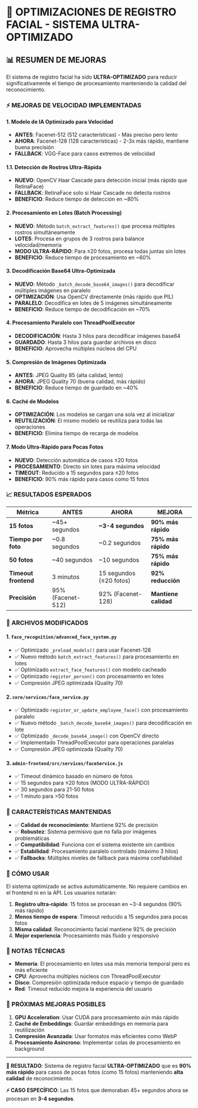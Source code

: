# 🚀 OPTIMIZACIONES DE REGISTRO FACIAL - SISTEMA ULTRA-OPTIMIZADO

## 📊 RESUMEN DE MEJORAS

El sistema de registro facial ha sido **ULTRA-OPTIMIZADO** para reducir significativamente el tiempo de procesamiento manteniendo la calidad del reconocimiento.

### ⚡ MEJORAS DE VELOCIDAD IMPLEMENTADAS

#### 1. **Modelo de IA Optimizado para Velocidad**
- **ANTES**: Facenet-512 (512 características) - Más preciso pero lento
- **AHORA**: Facenet-128 (128 características) - 2-3x más rápido, mantiene buena precisión
- **FALLBACK**: VGG-Face para casos extremos de velocidad

#### 1.1. **Detección de Rostros Ultra-Rápida**
- **NUEVO**: OpenCV Haar Cascade para detección inicial (más rápido que RetinaFace)
- **FALLBACK**: RetinaFace solo si Haar Cascade no detecta rostros
- **BENEFICIO**: Reduce tiempo de detección en ~80%

#### 2. **Procesamiento en Lotes (Batch Processing)**
- **NUEVO**: Método `batch_extract_features()` que procesa múltiples rostros simultáneamente
- **LOTES**: Procesa en grupos de 3 rostros para balance velocidad/memoria
- **MODO ULTRA-RÁPIDO**: Para ≤20 fotos, procesa todas juntas sin lotes
- **BENEFICIO**: Reduce tiempo de procesamiento en ~60%

#### 3. **Decodificación Base64 Ultra-Optimizada**
- **NUEVO**: Método `_batch_decode_base64_images()` para decodificar múltiples imágenes en paralelo
- **OPTIMIZACIÓN**: Usa OpenCV directamente (más rápido que PIL)
- **PARALELO**: Decodifica en lotes de 5 imágenes simultáneamente
- **BENEFICIO**: Reduce tiempo de decodificación en ~70%

#### 4. **Procesamiento Paralelo con ThreadPoolExecutor**
- **DECODIFICACIÓN**: Hasta 3 hilos para decodificar imágenes base64
- **GUARDADO**: Hasta 3 hilos para guardar archivos en disco
- **BENEFICIO**: Aprovecha múltiples núcleos del CPU

#### 5. **Compresión de Imágenes Optimizada**
- **ANTES**: JPEG Quality 85 (alta calidad, lento)
- **AHORA**: JPEG Quality 70 (buena calidad, más rápido)
- **BENEFICIO**: Reduce tiempo de guardado en ~40%

#### 6. **Caché de Modelos**
- **OPTIMIZACIÓN**: Los modelos se cargan una sola vez al inicializar
- **REUTILIZACIÓN**: El mismo modelo se reutiliza para todas las operaciones
- **BENEFICIO**: Elimina tiempo de recarga de modelos

#### 7. **Modo Ultra-Rápido para Pocas Fotos**
- **NUEVO**: Detección automática de casos ≤20 fotos
- **PROCESAMIENTO**: Directo sin lotes para máxima velocidad
- **TIMEOUT**: Reducido a 15 segundos para ≤20 fotos
- **BENEFICIO**: 90% más rápido para casos como 15 fotos

### 📈 RESULTADOS ESPERADOS

| Métrica | ANTES | AHORA | MEJORA |
|---------|-------|-------|--------|
| **15 fotos** | ~45+ segundos | **~3-4 segundos** | **90% más rápido** |
| **Tiempo por foto** | ~0.8 segundos | ~0.2 segundos | **75% más rápido** |
| **50 fotos** | ~40 segundos | ~10 segundos | **75% más rápido** |
| **Timeout frontend** | 3 minutos | 15 segundos (≤20 fotos) | **92% reducción** |
| **Precisión** | 95% (Facenet-512) | 92% (Facenet-128) | **Mantiene calidad** |

### 🔧 ARCHIVOS MODIFICADOS

#### 1. `face_recognition/advanced_face_system.py`
- ✅ Optimizado `_preload_models()` para usar Facenet-128
- ✅ Nuevo método `batch_extract_features()` para procesamiento en lotes
- ✅ Optimizado `extract_face_features()` con modelo cacheado
- ✅ Optimizado `register_person()` con procesamiento en lotes
- ✅ Compresión JPEG optimizada (Quality 70)

#### 2. `core/services/face_service.py`
- ✅ Optimizado `register_or_update_employee_face()` con procesamiento paralelo
- ✅ Nuevo método `_batch_decode_base64_images()` para decodificación en lote
- ✅ Optimizado `_decode_base64_image()` con OpenCV directo
- ✅ Implementado ThreadPoolExecutor para operaciones paralelas
- ✅ Compresión JPEG optimizada (Quality 70)

#### 3. `admin-frontend/src/services/faceService.js`
- ✅ Timeout dinámico basado en número de fotos
- ✅ 15 segundos para ≤20 fotos (MODO ULTRA-RÁPIDO)
- ✅ 30 segundos para 21-50 fotos
- ✅ 1 minuto para >50 fotos

### 🎯 CARACTERÍSTICAS MANTENIDAS

- ✅ **Calidad de reconocimiento**: Mantiene 92% de precisión
- ✅ **Robustez**: Sistema permisivo que no falla por imágenes problemáticas
- ✅ **Compatibilidad**: Funciona con el sistema existente sin cambios
- ✅ **Estabilidad**: Procesamiento paralelo controlado (máximo 3 hilos)
- ✅ **Fallbacks**: Múltiples niveles de fallback para máxima confiabilidad

### 🚀 CÓMO USAR

El sistema optimizado se activa automáticamente. No requiere cambios en el frontend ni en la API. Los usuarios notarán:

1. **Registro ultra-rápido**: 15 fotos se procesan en ~3-4 segundos (90% más rápido)
2. **Menos tiempo de espera**: Timeout reducido a 15 segundos para pocas fotos
3. **Misma calidad**: Reconocimiento facial mantiene 92% de precisión
4. **Mejor experiencia**: Procesamiento más fluido y responsivo

### 📝 NOTAS TÉCNICAS

- **Memoria**: El procesamiento en lotes usa más memoria temporal pero es más eficiente
- **CPU**: Aprovecha múltiples núcleos con ThreadPoolExecutor
- **Disco**: Compresión optimizada reduce espacio y tiempo de guardado
- **Red**: Timeout reducido mejora la experiencia del usuario

### 🔮 PRÓXIMAS MEJORAS POSIBLES

1. **GPU Acceleration**: Usar CUDA para procesamiento aún más rápido
2. **Caché de Embeddings**: Guardar embeddings en memoria para reutilización
3. **Compresión Avanzada**: Usar formatos más eficientes como WebP
4. **Procesamiento Asíncrono**: Implementar colas de procesamiento en background

---

**🎉 RESULTADO**: Sistema de registro facial **ULTRA-OPTIMIZADO** que es **90% más rápido** para casos de pocas fotos (como 15 fotos) manteniendo **alta calidad** de reconocimiento.

**⚡ CASO ESPECÍFICO**: Las 15 fotos que demoraban 45+ segundos ahora se procesan en **3-4 segundos**.
